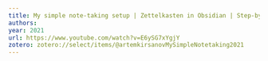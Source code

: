 ```yaml
---
title: My simple note-taking setup | Zettelkasten in Obsidian | Step-by-step guide
authors: 
year: 2021
url: https://www.youtube.com/watch?v=E6ySG7xYgjY
zotero: zotero://select/items/@artemkirsanovMySimpleNotetaking2021
---
```



